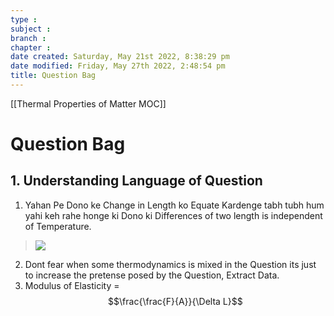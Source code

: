 ```yaml
---
type : 
subject : 
branch :
chapter :
date created: Saturday, May 21st 2022, 8:38:29 pm
date modified: Friday, May 27th 2022, 2:48:54 pm
title: Question Bag
---
```

[[Thermal Properties of Matter MOC]]

# Question Bag

## 1. Understanding Language of Question

1. Yahan Pe Dono ke Change in Length ko Equate Kardenge tabh tubh hum yahi keh rahe honge ki Dono ki Differences of two length is independent of Temperature.
>![](https://i.imgur.com/Lt9WAqW.png)

2. Dont fear when some thermodynamics is mixed in the Question its just to increase the pretense posed by the Question, Extract Data.
3. Modulus of Elasticity = $$\frac{\frac{F}{A}}{\Delta L}$$
